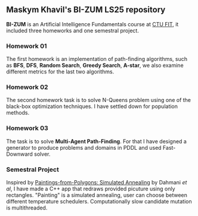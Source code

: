 ## Maskym Khavil's BI-ZUM LS25 repository

**BI-ZUM** is an Artificial Intelligence Fundamentals course at [CTU FIT](https://fit.cvut.cz/en), it included three homeworks and one semestral project.

### Homework 01

The first homework is an implementation of path-finding algorithms, such as **BFS**, **DFS**, **Random Search**, **Greedy Search**, **A-star**, we also examine different metrics for the last two algorithms.

### Homework 02

The second homework task is to solve N-Queens problem using one of the black-box optimization techniques. I have settled down for population methods.

### Homework 03

The task is to solve **Multi-Agent Path-Finding**. For that I have designed a generator to produce problems and domains in PDDL and used Fast-Downward solver.

### Semestral Project

Inspired by [Paintings-from-Polygons: Simulated Annealing](https://ceur-ws.org/Vol-2827/KBS-Paper_2.pdf) by Dahmani *et al*, I have made a C++ app that redraws provided picuture using only rectangles. "Painting" is a simulated annealing, user can choose between different temperature schedulers. Computationally slow candidate mutation is multithreaded.
